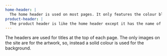 ```yaml
---
home-header: |
  The home header is used on most pages. It only features the colour block and the titles.
product-header: |
  The product header is like the home header except it has the name of the piece and some quick information about it. An image is included in the banner which gives a bolder vibe to the artwork.
---
```


The headers are used for titles at the top of each page. The only images on the site are for the artwork, so, instead a solid colour is used for the background.
